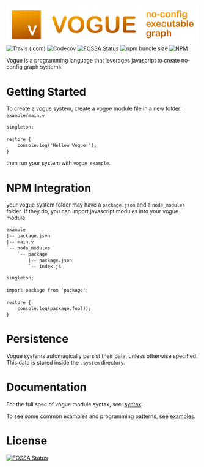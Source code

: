 ![](/docs/banner.png)
![Travis (.com)](https://img.shields.io/travis/com/marcus13345/vogue)
![Codecov](https://img.shields.io/codecov/c/github/marcus13345/vogue)
[![FOSSA Status](https://app.fossa.com/api/projects/git%2Bgithub.com%2Fmarcus13345%2Fvogue.svg?type=shield)](https://app.fossa.com/projects/git%2Bgithub.com%2Fmarcus13345%2Fvogue?ref=badge_shield)
![npm bundle size](https://img.shields.io/bundlephobia/minzip/vogue)
[![NPM](https://nodei.co/npm/vogue-runtime.png?downloads=true&downloadRank=true)](https://nodei.co/npm/vogue-runtime/)

Vogue is a programming language that leverages javascript to create no-config graph systems.

# Getting Started

To create a vogue system, create a vogue module file in a new folder:
`example/main.v`
```
singleton;

restore {
	console.log('Hellow Vogue!');
}
```
then run your system with `vogue example`.

# NPM Integration

your vogue system folder may have a `package.json` and a `node_modules` folder. If they do, you can import javascript modules into your vogue module.

```
example
|-- package.json
|-- main.v
`-- node_modules
    `-- package
        |-- package.json
        `-- index.js
```
```
singleton;

import package from 'package';

restore {
	console.log(package.foo());
}
```

# Persistence

Vogue systems automagically persist their data, unless otherwise specified. This data is stored inside the `.system` directory.

# Documentation

For the full spec of vogue module syntax, see: [syntax](docs/syntax.md).

To see some common examples and programming patterns, see [examples](examples).

# License
[![FOSSA Status](https://app.fossa.com/api/projects/git%2Bgithub.com%2Fmarcus13345%2Fvogue.svg?type=large)](https://app.fossa.com/projects/git%2Bgithub.com%2Fmarcus13345%2Fvogue?ref=badge_shield)